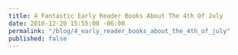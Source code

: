 ```yaml
---
title: 4 Fantastic Early Reader Books About The 4th Of July
date: 2016-12-20 15:55:00 -06:00
permalink: "/blog/4_early_reader_books_about_the_4th_of_july"
published: false
---
```


